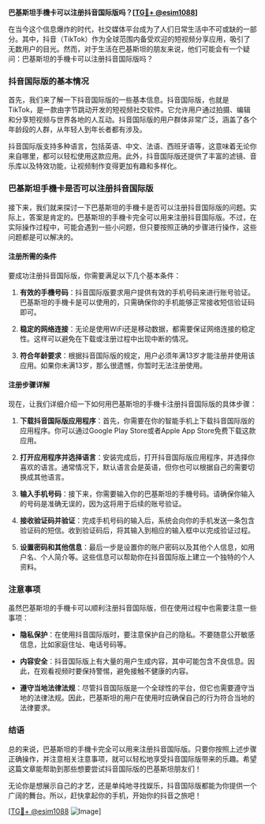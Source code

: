 **巴基斯坦手機卡可以注册抖音国际版吗？[[TG💪+ @esim1088](https://t.me/s/esim1088)]**

在当今这个信息爆炸的时代，社交媒体平台成为了人们日常生活中不可或缺的一部分。其中，抖音（TikTok）作为全球范围内备受欢迎的短视频分享应用，吸引了无数用户的目光。然而，对于生活在巴基斯坦的朋友来说，他们可能会有一个疑问：巴基斯坦的手機卡可以注册抖音国际版吗？

### 抖音国际版的基本情况

首先，我们来了解一下抖音国际版的一些基本信息。抖音国际版，也就是TikTok，是一款由字节跳动开发的短视频社交软件。它允许用户通过拍摄、编辑和分享短视频与世界各地的人互动。抖音国际版的用户群体非常广泛，涵盖了各个年龄段的人群，从年轻人到年长者都有涉及。

抖音国际版支持多种语言，包括英语、中文、法语、西班牙语等，这意味着无论你来自哪里，都可以轻松使用这款应用。此外，抖音国际版还提供了丰富的滤镜、音乐库以及特效功能，让视频制作变得更加有趣和多样化。

### 巴基斯坦手機卡是否可以注册抖音国际版

接下来，我们就来探讨一下巴基斯坦的手機卡是否可以注册抖音国际版的问题。实际上，答案是肯定的。巴基斯坦的手機卡完全可以用来注册抖音国际版。不过，在实际操作过程中，可能会遇到一些小问题，但只要按照正确的步骤进行操作，这些问题都是可以解决的。

#### 注册所需的条件

要成功注册抖音国际版，你需要满足以下几个基本条件：

1. **有效的手機号码**：抖音国际版要求用户提供有效的手机号码来进行账号验证。巴基斯坦的手機卡是可以使用的，只需确保你的手机能够正常接收短信验证码即可。
   
2. **稳定的网络连接**：无论是使用WiFi还是移动数据，都需要保证网络连接的稳定性。这样可以避免在下载或注册过程中出现中断的情况。

3. **符合年龄要求**：根据抖音国际版的规定，用户必须年满13岁才能注册并使用该应用。如果你未满13岁，那么很遗憾，你暂时无法注册使用。

#### 注册步骤详解

现在，让我们详细介绍一下如何用巴基斯坦的手機卡注册抖音国际版的具体步骤：

1. **下载抖音国际版应用程序**：首先，你需要在你的智能手机上下载抖音国际版的应用程序。你可以通过Google Play Store或者Apple App Store免费下载这款应用。

2. **打开应用程序并选择语言**：安装完成后，打开抖音国际版应用程序，并选择你喜欢的语言。通常情况下，默认语言会是英语，但你也可以根据自己的需要切换成其他语言。

3. **输入手机号码**：接下来，你需要输入你的巴基斯坦的手機号码。请确保你输入的号码是准确无误的，因为这将用于后续的账号验证。

4. **接收验证码并验证**：完成手机号码的输入后，系统会向你的手机发送一条包含验证码的短信。收到验证码后，将其输入到相应的输入框中以完成验证过程。

5. **设置密码和其他信息**：最后一步是设置你的账户密码以及其他个人信息，如用户名、个人简介等。这些信息可以帮助你在抖音国际版上建立一个独特的个人资料。

### 注意事项

虽然巴基斯坦的手機卡可以顺利注册抖音国际版，但在使用过程中也需要注意一些事项：

- **隐私保护**：在使用抖音国际版时，要注意保护自己的隐私。不要随意公开敏感信息，比如家庭住址、电话号码等。

- **内容安全**：抖音国际版上有大量的用户生成内容，其中可能包含不良信息。因此，在观看视频时要保持警惕，避免接触不健康的内容。

- **遵守当地法律法规**：尽管抖音国际版是一个全球性的平台，但它也需要遵守当地的法律法规。因此，巴基斯坦的用户在使用时应确保自己的行为符合当地的法律要求。

### 结语

总的来说，巴基斯坦的手機卡完全可以用来注册抖音国际版。只要你按照上述步骤正确操作，并注意相关注意事项，就可以轻松地享受抖音国际版带来的乐趣。希望这篇文章能帮助到那些想要尝试抖音国际版的巴基斯坦朋友们！

无论你是想展示自己的才艺，还是单纯地寻找娱乐，抖音国际版都能为你提供一个广阔的舞台。所以，赶快拿起你的手机，开始你的抖音之旅吧！

[[TG💪+ @esim1088](https://t.me/s/esim1088) ![Image](https://i.postimg.cc/4NQfJmqS/Snipaste-2025-05-13-00-14-12.png)]